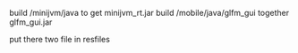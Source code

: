 build /minijvm/java to get minijvm_rt.jar
build /mobile/java/glfm_gui together glfm_gui.jar

put there two file in resfiles